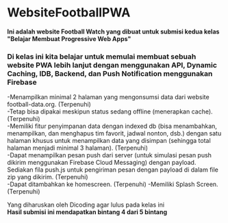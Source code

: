# WebsiteFootballPWA
**Ini adalah website Football Watch yang dibuat untuk submisi kedua kelas "Belajar Membuat Progressive Web Apps"**  

### Di kelas ini kita belajar untuk memulai membuat sebuah website PWA lebih lanjut dengan menggunakan API, Dynamic Caching, IDB, Backend, dan Push Notification menggunakan Firebase       
-Menampilkan minimal 2 halaman yang mengonsumsi data dari website football-data.org. (Terpenuhi)    
-Tetap bisa dipakai meskipun status sedang offline (menerapkan cache). (Terpenuhi)    
-Memiliki fitur penyimpanan data dengan indexed db (bisa menambahkan, menampilkan, dan menghapus tim favorit, jadwal nonton, dsb.) dengan satu halaman khusus untuk menampilkan data yang disimpan (sehingga total halaman menjadi minimal 3 halaman). (Terpenuhi)  
-Dapat menampilkan pesan push dari server (untuk simulasi pesan push dikirim menggunakan Firebase Cloud Messaging) dengan payload. Sediakan fila push.js untuk pengiriman pesan dengan payload di dalam file zip yang dikirim. (Terpenuhi)  
-Dapat ditambahkan ke homescreen. (Terpenuhi)
-Memiliki Splash Screen. (Terpenuhi)    

Yang diharuskan oleh Dicoding agar lulus pada kelas ini    
**Hasil submisi ini mendapatkan bintang 4 dari 5 bintang**   
